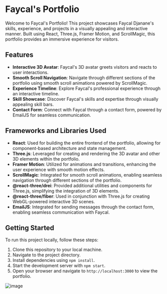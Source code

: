 # Faycal's Portfolio

Welcome to Faycal's Portfolio! This project showcases Faycal Djanane's skills, experience, and projects in a visually appealing and interactive manner. Built using React, Three.js, Framer Motion, and ScrollMagic, this portfolio provides an immersive experience for visitors.

## Features

- **Interactive 3D Avatar**: Faycal's 3D avatar greets visitors and reacts to user interactions.
- **Smooth Scroll Navigation**: Navigate through different sections of the portfolio using smooth scroll animations powered by ScrollMagic.
- **Experience Timeline**: Explore Faycal's professional experience through an interactive timeline.
- **Skill Showcase**: Discover Faycal's skills and expertise through visually appealing skill bars.
- **Contact Form**: Connect with Faycal through a contact form, powered by EmailJS for seamless communication.

## Frameworks and Libraries Used

- **React**: Used for building the entire frontend of the portfolio, allowing for component-based architecture and state management.
- **Three.js**: Leveraged for creating and rendering the 3D avatar and other 3D elements within the portfolio.
- **Framer Motion**: Utilized for animations and transitions, enhancing the user experience with smooth motion effects.
- **ScrollMagic**: Integrated for smooth scroll animations, enabling seamless navigation through different sections of the portfolio.
- **@react-three/drei**: Provided additional utilities and components for Three.js, simplifying the integration of 3D elements.
- **@react-three/fiber**: Used in conjunction with Three.js for creating WebGL-powered interactive 3D scenes.
- **EmailJS**: Integrated for sending messages through the contact form, enabling seamless communication with Faycal.

## Getting Started

To run this project locally, follow these steps:

1. Clone this repository to your local machine.
2. Navigate to the project directory.
3. Install dependencies using `npm install`.
4. Start the development server with `npm start`.
5. Open your browser and navigate to `http://localhost:3000` to view the portfolio.



![image](https://user-images.githubusercontent.com/6551176/221732091-23ee52cb-4150-42fa-b998-43628d7a6b0d.png)
